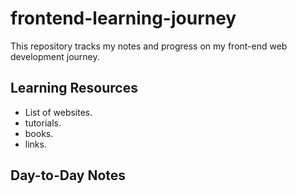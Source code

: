 # frontend-learning-journey

This repository tracks my notes and progress on my front-end web development journey.

## Learning Resources

* List of websites.
*  tutorials.
*  books.
*  links. 

## Day-to-Day Notes

